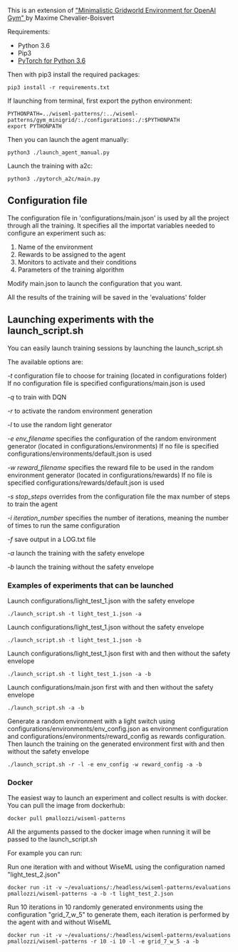 
This is an extension of ["Minimalistic Gridworld Environment for OpenAI Gym"
](https://github.com/maximecb/gym-minigrid) by Maxime Chevalier-Boisvert


Requirements:
- Python 3.6
- Pip3
- [PyTorch for Python 3.6 ](https://pytorch.org)


Then with pip3 install the required packages:

```
pip3 install -r requirements.txt
```

If launching from terminal, first export the python environment:

```
PYTHONPATH=../wiseml-patterns/:../wiseml-patterns/gym_minigrid/:./configurations:./:$PYTHONPATH
export PYTHONPATH
```

Then you can launch the agent manually:

```
python3 ./launch_agent_manual.py
```

Launch the training with a2c:

```
python3 ./pytorch_a2c/main.py
```


## Configuration file

The configuration file in 'configurations/main.json' is used by all the project through all the training.
It specifies all the importat variables needed to configure an experiment such as:

1. Name of the environment
2. Rewards to be assigned to the agent
3. Monitors to activate and their conditions
4. Parameters of the training algorithm

Modify main.json to launch the configuration that you want.

All the results of the training will be saved in the 'evaluations' folder

## Launching experiments with the launch_script.sh

You can easily launch training sessions by launching the launch_script.sh

The available options are:

*-t* configuration file to choose for training (located in configurations folder)
If no configuration file is specified configurations/main.json is used

*-q* to train with DQN

*-r* to activate the random environment generation

*-l* to use the random light generator

*-e env_filename* specifies the configuration of the random environment generator (located in configurations/environments)
If no file is specified configurations/environments/default.json is used

*-w reward_filename* specifies the reward file to be used in the random environment generator (located in configurations/rewards)
If no file is specified configurations/rewards/default.json is used

*-s stop_steps* overrides from the configuration file the max number of steps to train the agent

*-i iteration_number* specifies the number of iterations, meaning the number of times to run the same configuration

*-f* save output in a LOG.txt file

*-a* launch the training with the safety envelope

*-b* launch the training without the safety envelope


### Examples of experiments that can be launched

Launch configurations/light_test_1.json with the safety envelope
```
./launch_script.sh -t light_test_1.json -a
```

Launch configurations/light_test_1.json without the safety envelope
```
./launch_script.sh -t light_test_1.json -b
```

Launch configurations/light_test_1.json first with and then without the safety envelope
```
./launch_script.sh -t light_test_1.json -a -b
```

Launch configurations/main.json first with and then without the safety envelope
```
./launch_script.sh -a -b
```

Generate a random environment with a light switch using configurations/environments/env_config.json as environment configuration and configurations/environments/reward_config as rewards configuration. Then launch the training on the generated environment first with and then without the safety envelope
```
./launch_script.sh -r -l -e env_config -w reward_config -a -b
```


### Docker
The easiest way to launch an experiment and collect results is with docker.
You can pull the image from dockerhub:
```
docker pull pmallozzi/wiseml-patterns
```

All the arguments passed to the docker image when running it will be passed to the launch_script.sh

For example you can run:

Run one iteration with and without WiseML using the configuration named "light_test_2.json"
```
docker run -it -v ~/evaluations/:/headless/wiseml-patterns/evaluations pmallozzi/wiseml-patterns -a -b -t light_test_2.json
```


Run 10 iterations in 10 randomly generated environments using the configuration "grid_7_w_5" to generate them, each iteration is performed by the agent with and without WiseML
```
docker run -it -v ~/evaluations/:/headless/wiseml-patterns/evaluations pmallozzi/wiseml-patterns -r 10 -i 10 -l -e grid_7_w_5 -a -b
```